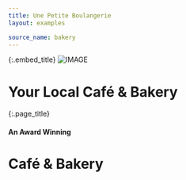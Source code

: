 ```yaml
---
title: Une Petite Boulangerie
layout: examples

source_name: bakery
---
```


{:.embed_title}
![IMAGE](https://images.unsplash.com/photo-1577133165246-c3862448dd65?ixlib=rb-1.2.1&ixid=eyJhcHBfaWQiOjEyMDd9&auto=format&fit=crop&w=934&q=80)
# Your Local Café & Bakery

{:.page_title}
#### An Award Winning
# Café & Bakery

